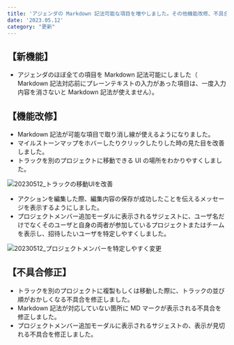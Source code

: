 ```yaml
---
title: 'アジェンダの Markdown 記法可能な項目を増やしました。その他機能改修、不具合の修正を行いました。'
date: '2023.05.12'
category: "更新"
---
```


## 【新機能】

- アジェンダのほぼ全ての項目を Markdown 記法可能にしました（ Markdown 記法対応前にプレーンテキストの入力があった項目は、一度入力内容を消さないと Markdown 記法が使えません）。

## 【機能改修】

- Markdown 記法が可能な項目で取り消し線が使えるようになりました。
- マイルストーンマップをホバーしたりクリックしたりした時の見た目を改善しました。
- トラックを別のプロジェクトに移動できる UI の場所をわかりやすくしました。

![20230512_トラックの移動UIを改善](https://github.com/uniba/super-good-meetings-portal/assets/49217331/ec06903c-3539-4339-b094-78c646e9083f)

- アクションを編集した際、編集内容の保存が成功したことを伝えるメッセージを表示するようにしました。
- プロジェクトメンバー追加モーダルに表示されるサジェストに、ユーザ名だけでなくそのユーザと自身の両者が参加しているプロジェクトまたはチームを表示し、招待したいユーザを特定しやすくしました。

![20230512_プロジェクトメンバーを特定しやすく変更](https://github.com/uniba/super-good-meetings-portal/assets/49217331/178be2a9-9e05-4da9-8088-bd21d39d1e8c)



## 【不具合修正】
- トラックを別のプロジェクトに複製もしくは移動した際に、トラックの並び順がおかしくなる不具合を修正しました。
- Markdown 記法が対応していない箇所に MD マークが表示される不具合を修正しました。
- プロジェクトメンバー追加モーダルに表示されるサジェストの、表示が見切れる不具合を修正しました。
